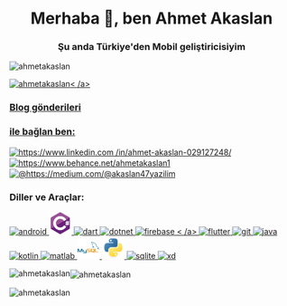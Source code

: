 <h1 align="center">Merhaba 👋, ben Ahmet Akaslan</h1>
<h3 align="center">Şu anda Türkiye'den Mobil geliştiricisiyim</h3>

<p align="left"> <img src ="https://komarev.com/ghpvc/?username=ahmetakaslan&label=Profile%20views&color=0e75b6&style=flat" alt="ahmetakaslan" /> </p>

<p align="left"> <a href="https ://github.com/ryo-ma/github-profile-trophy"><img src="https://github-profile-trophy.vercel.app/?username=ahmetakaslan" alt="ahmetakaslan" />< /a> </p>

### Blog gönderileri
<!-- BLOG-POST-LIST:START -->
<!-- BLOG-POST-LIST:END -->

<h3 align="left">ile bağlan ben:</h3>
<p hizalama="sol">
<a href="https://linkedin.com/in/https://www.linkedin.com/in/ahmet-akaslan-029127248/" target="blank"><img align="center" src=" https://raw.githubusercontent.com/rahuldkjain/github-profile-readme-generator/master/src/images/icons/Social/linked-in-alt.svg" alt="https://www.linkedin.com /in/ahmet-akaslan-029127248/" height="30" width="40" /></a>
<a href="https://www.behance.net/https://www.behance.net /ahmetakaslan1" target="blank"><img align="center" src="https://raw.githubusercontent.com/rahuldkjain/github-profile-readme-generator/master/src/images/icons/Social/behance .svg" alt="https://www.behance.net/ahmetakaslan1" height="30" width="40" /></a>
<a href="https://medium.com/@https://medium.com/@akaslan47yazilim" target="blank"><img align="center" src="https://raw.githubusercontent.com /rahuldkjain/github-profile-readme-generator/master/src/images/icons/Social/medium.svg" alt="@https://medium.com/@akaslan47yazilim" height="30" width="40" /></a>
</p>

<h3 align="left">Diller ve Araçlar:</h3>
<p align="left"> <a href="https://developer.android.com" target="_blank" rel="noreferrer"> <img src="https://raw.githubusercontent.com/devicons /devicon/master/icons/android/android-original-wordmark.svg" alt="android" width="40" height="40"/> </a> <a href="https://www.w3schools .com/cs/" target="_blank" rel="noreferrer"> <img src="https://raw.githubusercontent.com/devicons/devicon/master/icons/csharp/csharp-original.svg" alt= "csharp" width="40" height="40"/> </a> <a href="https://dart.dev" target="_blank" rel="noreferrer"> <img src="https://www.vectorlogo.zone/logos/dartlang/dartlang-icon.svg" alt="dart" width="40" height="40"/> </a> <a href=" https://dotnet.microsoft.com/" target="_blank" rel="noreferrer"> <img src="https://raw.githubusercontent.com/devicons/devicon/master/icons/dot-net/dot -net-original-wordmark.svg" alt="dotnet" width="40" height="40"/> </a> <a href="https://firebase.google.com/" target="_blank " rel="noreferrer"> <img src="https://www.vectorlogo.zone/logos/firebase/firebase-icon.svg" alt="firebase" width="40" height="40"/> < /a> <a href="https://flutter.dev" target="_blank" rel="noreferrer"> <img src="https://www.vectorlogo.zone/logos/flutterio/flutterio-icon.svg" alt= "flutter" width="40" height="40"/> </a> <a href="https://git-scm.com/" target="_blank" rel="noreferrer"> <img src= "https://www.vectorlogo.zone/logos/git-scm/git-scm-icon.svg" alt="git" width="40" height="40"/> </a> <a href= "https://www.java.com" target="_blank" rel="noreferrer"> <img src="https://raw.githubusercontent.com/devicons/devicon/master/icons/java/java-original .svg" alt="java" genişlik="40" height="40"/> </a> <a href="https://kotlinlang.org" target="_blank" rel="noreferrer"> <img src="https://www.vectorlogo. zone/logos/kotlinlang/kotlinlang-icon.svg" alt="kotlin" width="40" height="40"/> </a> <a href="https://www.mathworks.com/" hedef ="_blank" rel="noreferrer"> <img src="https://upload.wikimedia.org/wikipedia/commons/2/21/Matlab_Logo.png" alt="matlab" width="40" height=" 40"/> </a> <a href="https://www.mysql.com/" target="_blank" rel="noreferrer"> <img src="https://raw.githubusercontent.com/devicons/devicon/master/icons/mysql/mysql-original-wordmark.svg" alt="mysql" width="40" height="40"/> </a> <a href="https: //www.python.org" target="_blank" rel="noreferrer"> <img src="https://raw.githubusercontent.com/devicons/devicon/master/icons/python/python-original.svg" alt="python" width="40" height="40"/> </a> <a href="https://www.sqlite.org/" target="_blank" rel="noreferrer"> <img src="https://www.vectorlogo.zone/logos/sqlite/sqlite-icon.svg" alt="sqlite" width="40" height="40"/> </a> <a href="https://www.adobe.com/products/xd.html" target="_blank" rel="noreferrer"> <img src="https://cdn.worldvectorlogo.com/logos/adobe-xd.svg" alt="xd" genişlik="40" yükseklik="40"/> </a> </p>

<p><img align="left" src="https://github-readme-stats.vercel.app/api/top-langs?username=ahmetakaslan&show_icons=true&locale=en&layout=compact" alt="ahmetakaslan" /> </p>

<p> <img align="center" src="https://github-readme-stats.vercel.app/api?username=ahmetakaslan&show_icons=true&locale=en" alt="ahmetakaslan" /> </p>

<p><img align="center" src="https://github-readme-streak-stats.herokuapp.com/?user=ahmetakaslan&" alt="ahmetakaslan" /></p>






























